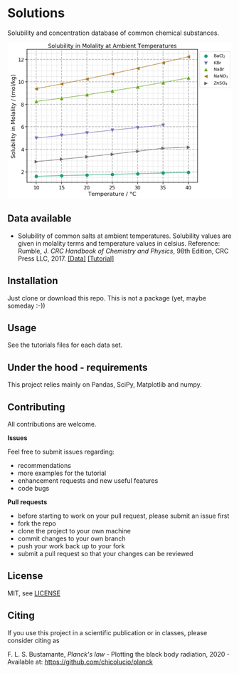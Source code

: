 # Solutions

Solubility and concentration database of common chemical substances.

![molality_example](images/solubility_molality.png)

## Data available

- Solubility of common salts at ambient temperatures. Solubility values are
given in molality terms and temperature values in celsius. Reference: Rumble, J.
_CRC Handbook of Chemistry and Physics_, 98th Edition, CRC Press LLC, 2017.
[[Data]](data/molality_common_salts_ambient_temperatures.csv)
[[Tutorial]](tutorials/molality_salts_ambient_temperatures.ipynb)

## Installation

Just clone or download this repo. This is not a package (yet, maybe someday :-))

## Usage

See the tutorials files for each data set.

## Under the hood - requirements

This project relies mainly on Pandas, SciPy, Matplotlib and numpy.

## Contributing

All contributions are welcome.

**Issues**

Feel free to submit issues regarding:

- recommendations
- more examples for the tutorial
- enhancement requests and new useful features
- code bugs

**Pull requests**

- before starting to work on your pull request, please submit an issue first
- fork the repo
- clone the project to your own machine
- commit changes to your own branch
- push your work back up to your fork
- submit a pull request so that your changes can be reviewed


## License

MIT, see [LICENSE](LICENSE)

## Citing

If you use this project in a scientific publication or in classes, please consider citing as

F. L. S. Bustamante, *Planck's law* - Plotting the black body radiation, 2020 -
Available at: https://github.com/chicolucio/planck